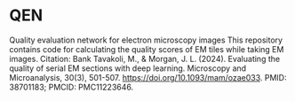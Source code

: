 # QEN
Quality evaluation network for electron microscopy images
This repository contains code for calculating the quality scores of EM tiles while taking EM images.
Citation:
Bank Tavakoli, M., & Morgan, J. L. (2024). Evaluating the quality of serial EM sections with deep learning. Microscopy and Microanalysis, 30(3), 501-507. https://doi.org/10.1093/mam/ozae033. PMID: 38701183; PMCID: PMC11223646.
